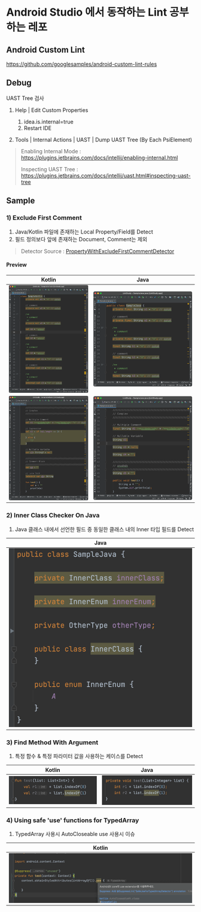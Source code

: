# Android Studio 에서 동작하는 Lint 공부하는 레포

## Android Custom Lint

https://github.com/googlesamples/android-custom-lint-rules

## Debug

UAST Tree 검사

1. Help | Edit Custom Properties
   1. idea.is.internal=true
   2. Restart IDE

2. Tools | Internal Actions | UAST | Dump UAST Tree (By Each PsiElement)

> Enabling Internal Mode : https://plugins.jetbrains.com/docs/intellij/enabling-internal.html
>
> Inspecting UAST Tree : https://plugins.jetbrains.com/docs/intellij/uast.html#inspecting-uast-tree

## Sample 

### 1) Exclude First Comment

1. Java/Kotlin 파일에 존재하는 Local Property/Field를 Detect
2. 필드 정의보다 앞에 존재하는 Document, Comment는 제외

> Detector Source : [PropertyWithExcludeFirstCommentDetector](https://github.com/Pluu/LintStudy/blob/master/lint/src/main/java/com/pluu/lint/PropertyWithExcludeFirstCommentDetector.kt)

#### Preview

|               Kotlin                |               Java                |
| :---------------------------------: | :-------------------------------: |
| <img src="arts/efc_kotlin_1.png" /> | <img src="arts/efc_java_1.png" /> |
| <img src="arts/efc_kotlin_2.png" /> | <img src="arts/efc_java_2.png" /> |

### 2) Inner Class Checker On Java

1. Java 클래스 내에서 선언한 필드 중 동일한 클래스 내의 Inner 타입 필드를 Detect

|                           Java                            |
| :-------------------------------------------------------: |
| <img src="arts/inner_class_java.png" style="zoom:50%;" /> |

### 3) Find Method With Argument

1. 특정 함수 & 특정 파라미터 값을 사용하는 케이스를 Detect 

|               Kotlin               |               Java               |
| :--------------------------------: | :------------------------------: |
| <img src="arts/fmwa_kotlin.png" /> | <img src="arts/fmwa_java.png" /> |

### 4) Using safe 'use' functions for TypedArray

1. TypedArray 사용시 AutoCloseable use 사용시 이슈

|                        Kotlin                         |
| :---------------------------------------------------: |
| <img src="arts/sufta_kotlin.png" style="zoom:50%;" /> |

